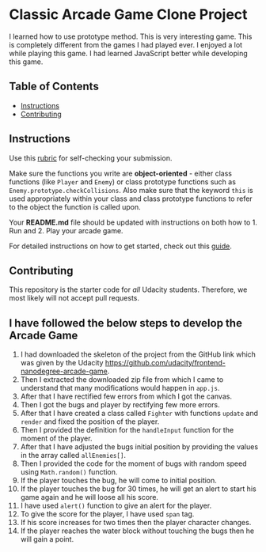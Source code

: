 # Classic Arcade Game Clone Project
 I learned how to use prototype method. This is very interesting game. This is completely different from the games I had played ever.  I enjoyed a lot while playing this game.
 I had learned JavaScript better while developing this game.

## Table of Contents

- [Instructions](#instructions)
- [Contributing](#contributing)

## Instructions

Use this [rubric](https://review.udacity.com/#!/rubrics/15/view) for self-checking your submission.

Make sure the functions you write are **object-oriented** - either class functions (like `Player` and `Enemy`) or class prototype functions such as `Enemy.prototype.checkCollisions`. Also make sure that the keyword `this` is used appropriately within your class and class prototype functions to refer to the object the function is called upon.

Your **README.md** file should be updated with instructions on both how to 1. Run and 2. Play your arcade game.

For detailed instructions on how to get started, check out this [guide](https://docs.google.com/document/d/1v01aScPjSWCCWQLIpFqvg3-vXLH2e8_SZQKC8jNO0Dc/pub?embedded=true).

## Contributing

This repository is the starter code for _all_ Udacity students. Therefore, we most likely will not accept pull requests.

## I have followed the below steps to develop the Arcade Game

1. I had downloaded the skeleton of the project from the GitHub link which was given by the Udacity https://github.com/udacity/frontend-nanodegree-arcade-game.
2. Then I extracted the downloaded zip file from which I came to understand that many modifications would happen in `app.js`.
3. After that I have rectified few errors from which I got the canvas.
4. Then I got the bugs and player by rectifying few more errors.
5. After that I have created a class called `Fighter` with functions `update` and `render` and fixed the position of the player.
6. Then I provided the definition for the `handleInput` function for the moment of the player.
7. After that I have adjusted the bugs initial position by providing the values in the array called `allEnemies[]`.
8. Then I provided the code for the moment of bugs with random speed using `Math.random()` function.
9. If the player touches the bug, he will come to initial position.
10. If the player touches the bug for 30 times, he will get an alert to start his game again and he will loose all his score.
11. I have used `alert()` function to give an alert for the player.
12. To give the score for the player, I have used `span` tag.
13. If his score increases for two times then the player character changes.
14. If the player reaches the water block without touching the bugs then he will gain a point.
